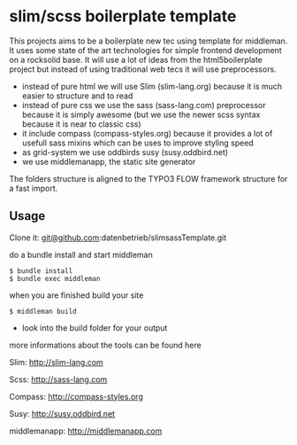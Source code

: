 # slim/scss boilerplate template
This projects aims to be a boilerplate new tec using template for middleman.
It uses some state of the art technologies for simple frontend development on a rocksolid base.
It will use a lot of ideas from the html5boilerplate project but instead of using traditional web tecs it will use preprocessors.

  * instead of pure html we will use Slim (slim-lang.org) because it is much easier to structure and to read
  * instead of pure css we use the sass (sass-lang.com) preprocessor because it is simply awesome (but we use the newer scss syntax because it is near to classic css)
  * it include compass (compass-styles.org) because it provides a lot of usefull sass mixins which can be uses to improve styling speed
  * as grid-system we use oddbirds susy (susy.oddbird.net)
  * we use middlemanapp, the static site generator

The folders structure is aligned to the TYPO3 FLOW framework structure for a fast import.


## Usage

Clone it:
  git@github.com:datenbetrieb/slimsassTemplate.git

do a bundle install and start middleman

```
$ bundle install
$ bundle exec middleman
```

when you are finished build your site

```
$ middleman build
```

* look into the build folder for your output

more informations about the tools can be found here

Slim: http://slim-lang.com

Scss: http://sass-lang.com

Compass: http://compass-styles.org

Susy: http://susy.oddbird.net

middlemanapp: http://middlemanapp.com
